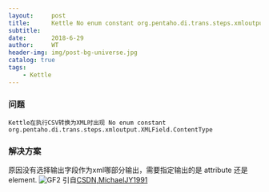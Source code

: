 ```yaml
---
layout:     post
title:      Kettle No enum constant org.pentaho.di.trans.steps.xmloutput.XMLField.ContentType
subtitle:   
date:       2018-6-29
author:     WT
header-img: img/post-bg-universe.jpg
catalog: true
tags:
    - Kettle
---
```

### 问题 ###
	Kettle在执行CSV转换为XML时出现 No enum constant org.pentaho.di.trans.steps.xmloutput.XMLField.ContentType
### 解决方案 ###

  原因没有选择输出字段作为xml哪部分输出，需要指定输出的是 attribute 还是element.
 ![GF2](http://www.wangtuo.ac.cn/pic/kettlexmlerror.png)
 引自[CSDN,MichaelJY1991](https://blog.csdn.net/michaeljy1991/article/details/48521761)